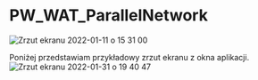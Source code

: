 # PW_WAT_ParallelNetwork
![Zrzut ekranu 2022-01-11 o 15 31 00](https://user-images.githubusercontent.com/52038211/148962019-c8e86827-de4e-45df-98a9-f8903d6f3dcb.png)

Poniżej przedstawiam przykładowy zrzut ekranu z okna aplikacji.
![Zrzut ekranu 2022-01-31 o 19 40 47](https://user-images.githubusercontent.com/52038211/151853240-6efc56d9-a041-4712-ac5f-0a4498b17e3b.png)

